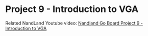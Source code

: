 # Project 9 - Introduction to VGA

Related NandLand Youtube video: [Nandland Go Board Project 9 - Introduction to VGA](https://www.youtube.com/watch?v=7wjTJivsNMM)
